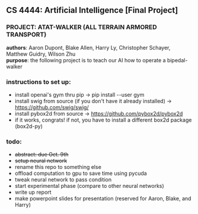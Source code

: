 ## CS 4444: Artificial Intelligence [Final Project]
### PROJECT: ATAT-WALKER (ALL TERRAIN ARMORED TRANSPORT)
**authors**: Aaron Dupont, Blake Allen, Harry Ly, Christopher Schayer, Matthew Guidry, Wilson Zhu  
**purpose**: the following project is to teach our AI how to operate a bipedal-walker

### instructions to set up:
- install openai's gym thru pip -> pip install --user gym
- install swig from source (if you don't have it already installed) -> https://github.com/swig/swig/
- install pybox2d from source -> https://github.com/pybox2d/pybox2d
- if it works, congrats! if not, you have to install a different box2d package (box2d-py)

### todo:
- ~~abstract: due Oct. 9th~~
- ~~setup neural network~~
- rename this repo to something else
- offload computation to gpu to save time using pycuda
- tweak neural network to pass condition
- start experimental phase (compare to other neural networks)
- write up report
- make powerpoint slides for presentation (reserved for Aaron, Blake, and Harry)
